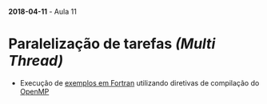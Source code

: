 **2018-04-11** - Aula 11

# Paralelização de tarefas *(Multi Thread)*
  * Execução de [exemplos em Fortran](omp) utilizando diretivas de compilação do [OpenMP](http://www.openmp.org/)

